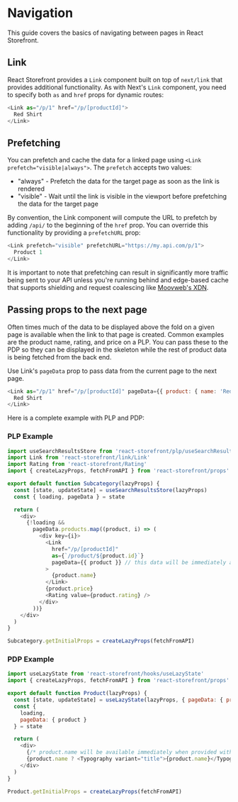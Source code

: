 # Navigation

This guide covers the basics of navigating between pages in React Storefront.

## Link

React Storefront provides a `Link` component built on top of `next/link` that provides additional functionality. As with Next's `Link` component, you need to specify both `as` and `href` props for dynamic routes:

```js
<Link as="/p/1" href="/p/[productId]">
  Red Shirt
</Link>
```

## Prefetching

You can prefetch and cache the data for a linked page using `<Link prefetch="visible|always">`. The `prefetch` accepts two values:

- "always" - Prefetch the data for the target page as soon as the link is rendered
- "visible" - Wait until the link is visible in the viewport before prefetching the data for the target page

By convention, the Link component will compute the URL to prefetch by adding `/api/` to the beginning of the `href` prop. You can override this functionality by providing a `prefetchURL` prop:

```js
<Link prefetch="visible" prefetchURL="https://my.api.com/p/1">
  Product 1
</Link>
```

It is important to note that prefetching can result in significantly more traffic being sent to your API unless you're running behind and edge-based cache that supports shielding and request coalescing like [Moovweb's XDN](https://www.moovweb.com).

## Passing props to the next page

Often times much of the data to be displayed above the fold on a given page is available when the link to that page is created. Common examples are the product name, rating, and price on a PLP. You can pass these to the PDP so they can be displayed in the skeleton while the rest of product data is being fetched from the back end.

Use Link's `pageData` prop to pass data from the current page to the next page.

```js
<Link as="/p/1" href="/p/[productId]" pageData={{ product: { name: 'Red Shirt' } }}>
  Red Shirt
</Link>
```

Here is a complete example with PLP and PDP:

### PLP Example

```js
import useSearchResultsStore from 'react-storefront/plp/useSearchResultsStore'
import Link from 'react-storefront/link/Link'
import Rating from 'react-storefront/Rating'
import { createLazyProps, fetchFromAPI } from 'react-storefront/props'

export default function Subcategory(lazyProps) {
  const [state, updateState] = useSearchResultsStore(lazyProps)
  const { loading, pageData } = state

  return (
    <div>
      {!loading &&
        pageData.products.map((product, i) => (
          <div key={i}>
            <Link
              href="/p/[productId]"
              as={`/product/${product.id}`}
              pageData={{ product }} // this data will be immediately available on the PDP while the rest of the data is fetched from the back end
            >
              {product.name}
            </Link>
            {product.price}
            <Rating value={product.rating} />
          </div>
        ))}
    </div>
  )
}

Subcategory.getInitialProps = createLazyProps(fetchFromAPI)
```

### PDP Example

```js
import useLazyState from 'react-storefront/hooks/useLazyState'
import { createLazyProps, fetchFromAPI } from 'react-storefront/props'

export default function Product(lazyProps) {
  const [state, updateState] = useLazyState(lazyProps, { pageData: { product: {}, quantity: 1 } })
  const {
    loading,
    pageData: { product }
  } = state

  return (
    <div>
      {/* product.name will be available immediately when provided with <Link pageData={{ product }}> */}
      {product.name ? <Typography variant="title">{product.name}</Typography> : <Skeleton />}
    </div>
  )
}

Product.getInitialProps = createLazyProps(fetchFromAPI)
```

